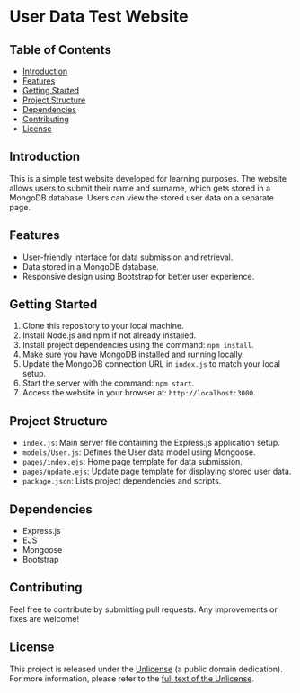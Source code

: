 # User Data Test Website

## Table of Contents
- [Introduction](#introduction)
- [Features](#features)
- [Getting Started](#getting-started)
- [Project Structure](#project-structure)
- [Dependencies](#dependencies)
- [Contributing](#contributing)
- [License](#license)

## Introduction

This is a simple test website developed for learning purposes. The website allows users to submit their name and surname, which gets stored in a MongoDB database. Users can view the stored user data on a separate page.

## Features

- User-friendly interface for data submission and retrieval.
- Data stored in a MongoDB database.
- Responsive design using Bootstrap for better user experience.

## Getting Started

1. Clone this repository to your local machine.
2. Install Node.js and npm if not already installed.
3. Install project dependencies using the command: `npm install`.
4. Make sure you have MongoDB installed and running locally.
5. Update the MongoDB connection URL in `index.js` to match your local setup.
6. Start the server with the command: `npm start`.
7. Access the website in your browser at: `http://localhost:3000`.

## Project Structure

- `index.js`: Main server file containing the Express.js application setup.
- `models/User.js`: Defines the User data model using Mongoose.
- `pages/index.ejs`: Home page template for data submission.
- `pages/update.ejs`: Update page template for displaying stored user data.
- `package.json`: Lists project dependencies and scripts.

## Dependencies

- Express.js
- EJS
- Mongoose
- Bootstrap

## Contributing

Feel free to contribute by submitting pull requests. Any improvements or fixes are welcome!

## License

This project is released under the [Unlicense](LICENSE) (a public domain dedication). For more information, please refer to the [full text of the Unlicense](LICENSE).
